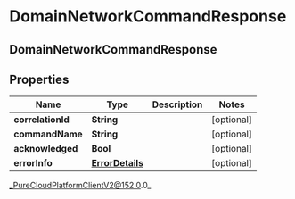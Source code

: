 # DomainNetworkCommandResponse

## DomainNetworkCommandResponse

## Properties

|Name | Type | Description | Notes|
|------------ | ------------- | ------------- | -------------|
| **correlationId** | **String** |  | [optional] |
| **commandName** | **String** |  | [optional] |
| **acknowledged** | **Bool** |  | [optional] |
| **errorInfo** | [**ErrorDetails**](ErrorDetails) |  | [optional] |



_PureCloudPlatformClientV2@152.0.0_
